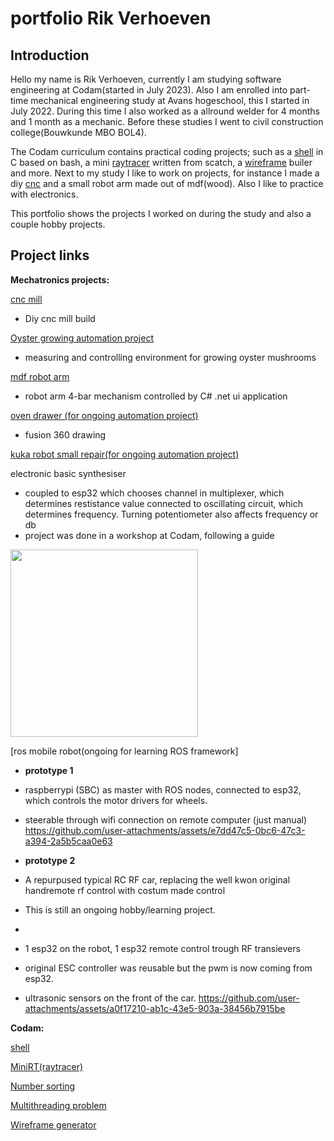# portfolio Rik Verhoeven

## Introduction

Hello my name is Rik Verhoeven,
currently I am studying software engineering at Codam(started in July 2023).
Also I am enrolled into part-time mechanical engineering study at Avans hogeschool, this I started in July 2022.
During this time I also worked as a allround welder for 4 months and 1 month as a mechanic.
Before these studies I went to civil construction college(Bouwkunde MBO BOL4).

The Codam curriculum contains practical coding projects; such as a [shell](https://github.com/Rikkopanda/minishell) in C based on bash, a mini [raytracer](https://github.com/Rikkopanda/Mini_RT) written from scatch, a [wireframe](https://github.com/Rikkopanda/FDF) builer and more.
Next to my study I like to work on projects, for instance I made a diy [cnc](https://github.com/Rikkopanda/portfolio/blob/main/diy_cnc/README.md) and a small robot arm made out of mdf(wood).
Also I like to practice with electronics.

This portfolio shows the projects I worked on during the study and also a couple hobby projects.

## Project links
**Mechatronics projects:**

[cnc mill](https://github.com/Rikkopanda/portfolio/blob/main/diy_cnc/README.md)
- Diy cnc mill build

[Oyster growing automation project](https://github.com/Rikkopanda/Oester_zwammen_meet_en_regel/blob/main/README.md)
- measuring and controlling environment for growing oyster mushrooms

[mdf robot arm](https://github.com/Rikkopanda/portfolio/blob/main/mdf_robot_arm/README.md)
- robot arm 4-bar mechanism controlled by C# .net ui application

[oven drawer (for ongoing automation project)](https://a360.co/3YTdwu1)
- fusion 360 drawing

[kuka robot small repair(for ongoing automation project)](https://github.com/Rikkopanda/KUKA)

electronic basic synthesiser
- coupled to esp32 which chooses channel in multiplexer, which determines restistance value connected to oscillating circuit, which determines frequency. Turning potentiometer also affects frequency or db
- project was done in a workshop at Codam, following a guide
<img src="https://github.com/user-attachments/assets/0882f1e9-3349-4cd2-a649-0c80ce32fecc" width="300"/>

[ros mobile robot(ongoing for learning ROS framework]
- **prototype 1**
- raspberrypi (SBC) as master with ROS nodes, connected to esp32, which controls the motor drivers for wheels.
- steerable through wifi connection on remote computer (just manual)
https://github.com/user-attachments/assets/e7dd47c5-0bc6-47c3-a394-2a5b5caa0e63


- **prototype 2**
- A repurpused typical RC RF car, replacing the well kwon original handremote rf control with costum made control
- This is still an ongoing hobby/learning project.
- 
- 1 esp32 on the robot, 1 esp32 remote control trough RF transievers
- original ESC controller was reusable but the pwm is now coming from esp32.
- ultrasonic sensors on the front of the car.
https://github.com/user-attachments/assets/a0f17210-ab1c-43e5-903a-38456b7915be



**Codam:**

[shell](https://github.com/Rikkopanda/minishell/blob/main/README.md)

[MiniRT(raytracer)](https://github.com/Rikkopanda/Mini_RT/blob/master/Readme.md)

[Number sorting](https://github.com/Rikkopanda/pushswap/blob/main/README.md)

[Multithreading problem](https://github.com/Rikkopanda/philoshophers/blob/main/README.md)

[Wireframe generator](https://github.com/Rikkopanda/FDF/blob/main/README.md)






